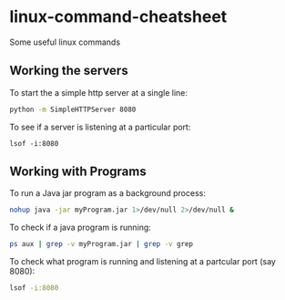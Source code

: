 # linux-command-cheatsheet

Some useful linux commands

## Working the servers

To start the a simple http server at a single line:

```bash
python -m SimpleHTTPServer 8080
```

To see if a server is listening at a particular port:

```
lsof -i:8080
```


## Working with Programs 

To run a Java jar program as a background process:

```bash
nohup java -jar myProgram.jar 1>/dev/null 2>/dev/null &
```

To check if a java program is running:

```bash
ps aux | grep -v myProgram.jar | grep -v grep
```

To check what program is running and listening at a partcular port (say 8080):

```bash
lsof -i:8080
```




